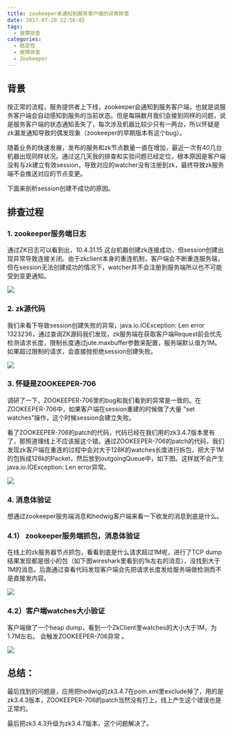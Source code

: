 ```yaml
---
title: zookeeper未通知到服务客户端的异常排查
date: 2017-07-28 22:56:02
tags:
  - 故障排查  
categories:
  - 稳定性
  - 故障排查  
  - Zookeeper   
---
```



## 背景

按正常的流程，服务提供者上下线，zookeeper会通知到服务客户端，也就是说服务客户端会自动感知到服务的当前状态。但是每隔数月我们会接到同样的问题，说是服务客户端的状态通知丢失了，每次涉及机器比较少只有一两台，所以怀疑是zk漏发通知导致的偶发现象（zookeeper的早期版本有这个bug）。

随着业务的快速发展，发布的服务和zk节点数量一直在增加，最近一次有40几台机器出现同样状况。通过这几天我的排查和实验问题已经定位，根本原因是客户端没有与zk建立有效session，导致对应的watcher没有注册到zk，最终导致zk服务端不会推送对应的节点变更。

<!-- more -->

下面来剖析session创建不成功的原因。

## 排查过程

### 1. zookeeper服务端日志

通过ZK日志可以看到出，10.4.31.15 这台机器创建zk连接成功，但session创建出现异常导致连接关闭。由于zkclient本身的重连机制，客户端会不断重连服务端，但在session无法创建成功的情况下，watcher并不会注册到服务端所以也不可能受到变更通知。

![](http://www6v.github.io/www6vHome/zookeeperBug/zk_log.jpg )

### 2. zk源代码

我们来看下导致session创建失败的异常，java.io.IOException: Len error 1323236，通过查询ZK源码我们发现，zk服务端在获取客户端Request前会优先检测请求长度，限制长度通过jute.maxbuffer参数来配置，服务端默认值为1M。如果超过限制的请求，会直接抛拒绝session创建失败。

![](http://www6v.github.io/www6vHome/zookeeperBug/readLength.jpg )

### 3. 怀疑是ZOOKEEPER-706

调研了一下，ZOOKEEPER-706里的bug和我们看到的异常是一致的。在ZOOKEEPER-706中，如果客户端在session重建的时候做了大量 "set watches"操作，这个时候session会建立失败。

看了ZOOKEEPER-706的patch的代码，代码已经在我们用的zk3.4.7版本里有了，那照道理线上不应该报这个错。通过ZOOKEEPER-706的patch的代码，我们发现zk客户端在重连的过程中会对大于128K的watches长度进行拆包，把大于1M的包拆成128k的Packet，然后放到outgoingQueue中，如下图。这样就不会产生java.io.IOException: Len error异常。

![](http://www6v.github.io/www6vHome/zookeeperBug/zk-706-patch.JPG )

### 4. 消息体验证

想通过zookeeper服务端消息和hedwig客户端来看一下收发的消息到底是什么。

### 4.1） zookeeper服务端抓包，消息体验证

在线上的zk服务器节点抓包，看看到底是什么请求超过1M呢，进行了TCP dump结果发现都是很小的包（如下图wireshark里看到的1k左右的消息），没找到大于1M的消息。后面通过查看代码发现客户端会先把请求长度发给服务端做检测而不是直接发内容。

![](http://www6v.github.io/www6vHome/zookeeperBug/wireshark.JPG )

### 4.2）客户端watches大小验证

客户端做了一个heap dump，看到一个ZkClient里watches的大小大于1M，为1.7M左右。 会触发ZOOKEEPER-706异常 。

![](http://www6v.github.io/www6vHome/zookeeperBug/client_watchers.JPG )

## 总结：

最后找到的问题是，应用把hedwig的zk3.4.7在pom.xml里exclude掉了，用的是zk3.4.3版本，ZOOKEEPER-706的patch当然没有打上，线上产生这个错误也是正常的。

最后把zk3.4.3升级为zk3.4.7版本，这个问题解决了。

